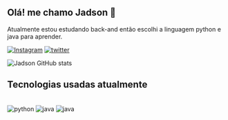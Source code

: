## Olá! me chamo Jadson 🤚 
Atualmente estou estudando back-and então escolhi a linguagem python e java para aprender.

[![Instagram](https://img.shields.io/badge/Instagram-E4405F?style=for-the-badge&logo=instagram&logoColor=white)](https://www.instagram.com/jadson_r_/)
[![twitter](https://img.shields.io/badge/Twitter-1DA1F2?style=for-the-badge&logo=twitter&logoColor=white)](https://twitter.com/Jadson_Ricard0)


![Jadson GitHub stats](https://github-readme-stats.vercel.app/api?username=JadsonRicardo&show_icons=true&theme=tokyonight)

## Tecnologias usadas atualmente

<div style="display: inline_block"><br/>
    <img align="center" alt="python" src="https://img.shields.io/badge/Python-14354C?style=for-the-badge&logo=python&logoColor=white" /> 
    <img align="center" alt="java" src="https://img.shields.io/badge/Java-ED8B00?style=for-the-badge&logo=java&logoColor=white" />
    <img align="center" alt="java" src="https://img.shields.io/badge/C%23-239120?style=for-the-badge&logo=c-sharp&logoColor=white" />
</div><br>
